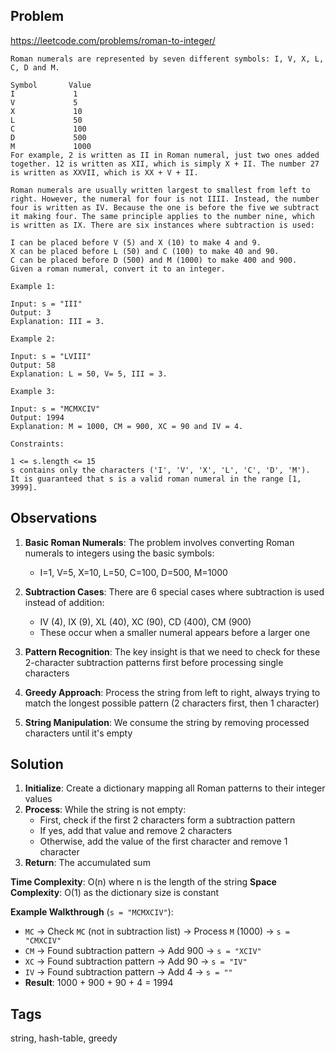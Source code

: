 ## Problem

https://leetcode.com/problems/roman-to-integer/

```
Roman numerals are represented by seven different symbols: I, V, X, L, C, D and M.

Symbol       Value
I             1
V             5
X             10
L             50
C             100
D             500
M             1000
For example, 2 is written as II in Roman numeral, just two ones added together. 12 is written as XII, which is simply X + II. The number 27 is written as XXVII, which is XX + V + II.

Roman numerals are usually written largest to smallest from left to right. However, the numeral for four is not IIII. Instead, the number four is written as IV. Because the one is before the five we subtract it making four. The same principle applies to the number nine, which is written as IX. There are six instances where subtraction is used:

I can be placed before V (5) and X (10) to make 4 and 9. 
X can be placed before L (50) and C (100) to make 40 and 90. 
C can be placed before D (500) and M (1000) to make 400 and 900.
Given a roman numeral, convert it to an integer.

Example 1:

Input: s = "III"
Output: 3
Explanation: III = 3.

Example 2:

Input: s = "LVIII"
Output: 58
Explanation: L = 50, V= 5, III = 3.

Example 3:

Input: s = "MCMXCIV"
Output: 1994
Explanation: M = 1000, CM = 900, XC = 90 and IV = 4.

Constraints:

1 <= s.length <= 15
s contains only the characters ('I', 'V', 'X', 'L', 'C', 'D', 'M').
It is guaranteed that s is a valid roman numeral in the range [1, 3999].
```

## Observations

1. **Basic Roman Numerals**: The problem involves converting Roman numerals to integers using the basic symbols:
   - I=1, V=5, X=10, L=50, C=100, D=500, M=1000

2. **Subtraction Cases**: There are 6 special cases where subtraction is used instead of addition:
   - IV (4), IX (9), XL (40), XC (90), CD (400), CM (900)
   - These occur when a smaller numeral appears before a larger one

3. **Pattern Recognition**: The key insight is that we need to check for these 2-character subtraction patterns first before processing single characters

4. **Greedy Approach**: Process the string from left to right, always trying to match the longest possible pattern (2 characters first, then 1 character)

5. **String Manipulation**: We consume the string by removing processed characters until it's empty

## Solution

1. **Initialize**: Create a dictionary mapping all Roman patterns to their integer values
2. **Process**: While the string is not empty:
   - First, check if the first 2 characters form a subtraction pattern
   - If yes, add that value and remove 2 characters
   - Otherwise, add the value of the first character and remove 1 character
3. **Return**: The accumulated sum

**Time Complexity**: O(n) where n is the length of the string
**Space Complexity**: O(1) as the dictionary size is constant

**Example Walkthrough** (`s = "MCMXCIV"`):
- `MC` → Check `MC` (not in subtraction list) → Process `M` (1000) → `s = "CMXCIV"`
- `CM` → Found subtraction pattern → Add 900 → `s = "XCIV"`
- `XC` → Found subtraction pattern → Add 90 → `s = "IV"`
- `IV` → Found subtraction pattern → Add 4 → `s = ""`
- **Result**: 1000 + 900 + 90 + 4 = 1994

## Tags

string, hash-table, greedy